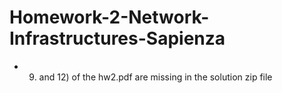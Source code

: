 # Homework-2-Network-Infrastructures-Sapienza
- 9) and 12) of the hw2.pdf are missing in the solution zip file
